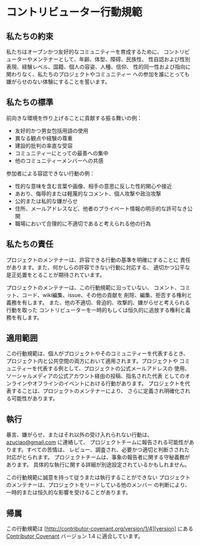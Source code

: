 # コントリビューター行動規範

## 私たちの約束

私たちはオープンかつ友好的なコミュニティーを育成するために、
コントリビューターやメンテナーとして、年齢、体型、障碍、民族性、
性自認および性別表現、経験レベル、国籍、個人の容姿、人種、信仰、
性的同一性および指向に関わりなく、私たちのプロジェクトやコミュニティー
への参加を誰にとっても嫌がらせのない体験にすることを誓います。

## 私たちの標準

前向きな環境を作り上げることに貢献する振る舞いの例：

* 友好的かつ男女包括用語の使用
* 異なる観点や経験の尊重
* 建設的批判の率直な受容
* コミュニティーにとっての最善への集中
* 他のコミュニティーメンバーへの共感

参加者による容認できない行動の例：

* 性的な意味を含む言葉や画像、相手の意思に反した性的関心や接近
* あおり、侮辱的または軽蔑的なコメント、個人攻撃や政治攻撃
* 公的または私的な嫌がらせ
* 住所、メールアドレスなど、他者のプライベート情報の明示的な許可なき公開
* 職場において合理的に不適切であると考えられる他の行為

## 私たちの責任

プロジェクトのメンテナーは、許容できる行動の基準を明確にすることに
責任があります。また、何かしらの許容できない行動に対応する、
適切かつ公平な是正処置をとることが期待されています。

プロジェクトのメンテナーは、この行動規範に沿っていない、
コメント、コミット、コード、wiki編集、issue、その他の貢献を
削除、編集、拒否する権利と義務を有します。
また、他の不適切、脅迫的、攻撃的、嫌がらせと考えられる行動を取った
コントリビューターを一時的もしくは恒久的に追放する権利と義務を有します。

## 適用範囲

この行動規範は、個人がプロジェクトやそのコミュニティーを代表するとき、
プロジェクト内と公共空間の両方において適用されます。プロジェクトや
コミュニティーを代表する例として、プロジェクトの公式メールアドレスの
使用、ソーシャルメディアの公式アカウント経由の投稿、指名された代表
としてのオンラインやオフラインのイベントにおける行動があります。
プロジェクトを代表することは、プロジェクトのメンテナーにより、
さらに定義され明確化される可能性があります。

## 執行

暴言、嫌がらせ、またはそれ以外の受け入れられない行動は、
azuciao@gmail.com に連絡して、
プロジェクトチームに報告される可能性があります。すべての苦情は、
レビュー、調査され、必要かつ適切と判断さされた対応がとられます。
プロジェクトチームは、事象の報告者に関する守秘義務があります。
具体的な執行に関する詳細が別途設定されているかもしれません。

この行動規範に誠意を持って従うまたは執行することができない
プロジェクトのメンテナーは、プロジェクトをリードしている他のメンバー
の判断により、一時的または恒久的な影響を受けることがあります。

## 帰属

この行動規範は
[http://contributor-covenant.org/version/1/4][version] にある
[Contributor Covenant][homepage] バージョン 1.4 に適合しています。

[homepage]: http://contributor-covenant.org
[version]: http://contributor-covenant.org/version/1/4/
